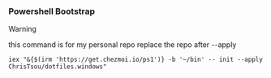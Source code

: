 ### Powershell Bootstrap

> [!WARNING]
> this command is for my personal repo replace the repo after --apply

```
iex "&{$(irm 'https://get.chezmoi.io/ps1')} -b '~/bin' -- init --apply ChrisTsou/dotfiles.windows"
```